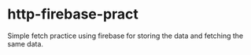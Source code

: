 # http-firebase-pract
Simple fetch practice using firebase for storing the data and fetching the same data.
